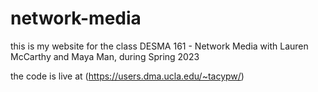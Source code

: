 # network-media

this is my website for the class DESMA 161 - Network Media with Lauren McCarthy and Maya Man, during Spring 2023

the code is live at (https://users.dma.ucla.edu/~tacypw/)
